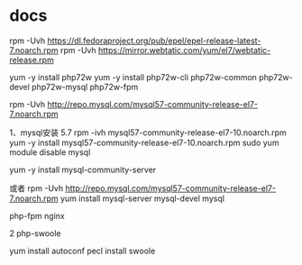 # docs


rpm -Uvh https://dl.fedoraproject.org/pub/epel/epel-release-latest-7.noarch.rpm
rpm -Uvh https://mirror.webtatic.com/yum/el7/webtatic-release.rpm

yum -y install php72w
yum -y install php72w-cli php72w-common php72w-devel php72w-mysql  php72w-fpm


rpm -Uvh http://repo.mysql.com/mysql57-community-release-el7-7.noarch.rpm



1、mysql安装 5.7
rpm -ivh mysql57-community-release-el7-10.noarch.rpm
 yum -y install mysql57-community-release-el7-10.noarch.rpm
 sudo yum module disable mysql
 
 yum -y install mysql-community-server
 
 或者
 rpm -Uvh http://repo.mysql.com/mysql57-community-release-el7-7.noarch.rpm
yum install mysql-server mysql-devel mysql


php-fpm
nginx



2 php-swoole

yum install autoconf
pecl install swoole

